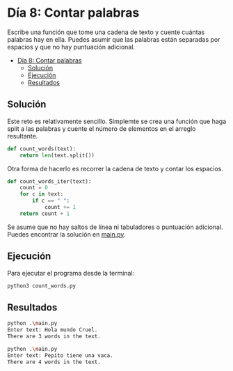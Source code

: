 # Día 8: Contar palabras

Escribe una función que tome una cadena de texto y cuente cuántas palabras hay en ella. Puedes asumir que las palabras están separadas por espacios y que no hay puntuación adicional.

- [Día 8: Contar palabras](#día-8-contar-palabras)
  - [Solución](#solución)
  - [Ejecución](#ejecución)
  - [Resultados](#resultados)

## Solución

Este reto es relativamente sencillo. Simplemte se crea una función que haga split a las palabras y cuente el número de elementos en el arreglo resultante.

```python
def count_words(text):
    return len(text.split()) 
```

Otra forma de hacerlo es recorrer la cadena de texto y contar los espacios.

```python
def count_words_iter(text):
    count = 0
    for c in text:
        if c == " ":
            count += 1
    return count + 1
```

Se asume que no hay saltos de línea ni tabuladores o puntuación adicional. Puedes encontrar la solución en [main.py](main.py).

## Ejecución

Para ejecutar el programa desde la terminal:

```bash
python3 count_words.py
```

## Resultados

```bash
python .\main.py
Enter text: Hola mundo Cruel.
There are 3 words in the text.
```

```bash
python .\main.py
Enter text: Pepito tiene una vaca.
There are 4 words in the text.
```
